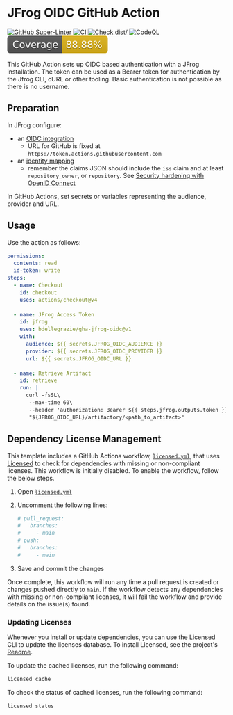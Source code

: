 # JFrog OIDC GitHub Action

[![GitHub Super-Linter](https://github.com/bdellegrazie/gha-jfrog-oidc/actions/workflows/linter.yml/badge.svg)](https://github.com/super-linter/super-linter)
![CI](https://github.com/bdellegrazie/gha-jfrog-oidc/actions/workflows/ci.yml/badge.svg)
[![Check dist/](https://github.com/bdellegrazie/gha-jfrog-oidc/actions/workflows/check-dist.yml/badge.svg)](https://github.com/bdellegrazie/gha-jfrog-oidc/actions/workflows/check-dist.yml)
[![CodeQL](https://github.com/bdellegrazie/gha-jfrog-oidc/actions/workflows/codeql-analysis.yml/badge.svg)](https://github.com/bdellegrazie/gha-jfrog-oidc/actions/workflows/codeql-analysis.yml)
[![Coverage](./badges/coverage.svg)](./badges/coverage.svg)

This GitHub Action sets up OIDC based authentication with a JFrog installation.
The token can be used as a Bearer token for authentication by the Jfrog CLI,
cURL or other tooling. Basic authentication is not possible as there is no
username.

## Preparation

In JFrog configure:

- an [OIDC integration][1]
  - URL for GitHub is fixed at `https://token.actions.githubusercontent.com`
- an [identity mapping][2]
  - remember the claims JSON should include the `iss` claim and at least
    `repository_owner`, or `repository`. See [Security hardening with OpenID
    Connect][3]

In GitHub Actions, set secrets or variables representing the audience, provider
and URL.

## Usage

Use the action as follows:

```yaml
permissions:
  contents: read
  id-token: write
steps:
  - name: Checkout
    id: checkout
    uses: actions/checkout@v4

  - name: JFrog Access Token
    id: jfrog
    uses: bdellegrazie/gha-jfrog-oidc@v1
    with:
      audience: ${{ secrets.JFROG_OIDC_AUDIENCE }}
      provider: ${{ secrets.JFROG_OIDC_PROVIDER }}
      url: ${{ secrets.JFROG_OIDC_URL }}

  - name: Retrieve Artifact
    id: retrieve
    run: |
      curl -fsSL\
       --max-time 60\
       --header 'authorization: Bearer ${{ steps.jfrog.outputs.token }}'\
       "${JFROG_OIDC_URL}/artifactory/<path_to_artifact>"
```

## Dependency License Management

This template includes a GitHub Actions workflow,
[`licensed.yml`](./.github/workflows/licensed.yml), that uses
[Licensed](https://github.com/licensee/licensed) to check for dependencies with
missing or non-compliant licenses. This workflow is initially disabled. To
enable the workflow, follow the below steps.

1. Open [`licensed.yml`](./.github/workflows/licensed.yml)
1. Uncomment the following lines:

   ```yaml
   # pull_request:
   #   branches:
   #     - main
   # push:
   #   branches:
   #     - main
   ```

1. Save and commit the changes

Once complete, this workflow will run any time a pull request is created or
changes pushed directly to `main`. If the workflow detects any dependencies with
missing or non-compliant licenses, it will fail the workflow and provide details
on the issue(s) found.

### Updating Licenses

Whenever you install or update dependencies, you can use the Licensed CLI to
update the licenses database. To install Licensed, see the project's
[Readme](https://github.com/licensee/licensed?tab=readme-ov-file#installation).

To update the cached licenses, run the following command:

```bash
licensed cache
```

To check the status of cached licenses, run the following command:

```bash
licensed status
```

<!-- References -->

[1]:
  https://jfrog.com/help/r/jfrog-platform-administration-documentation/configure-an-oidc-integration
[2]:
  https://jfrog.com/help/r/jfrog-platform-administration-documentation/configure-identity-mappings
[3]:
  https://docs.github.com/en/actions/security-for-github-actions/security-hardening-your-deployments/about-security-hardening-with-openid-connect
